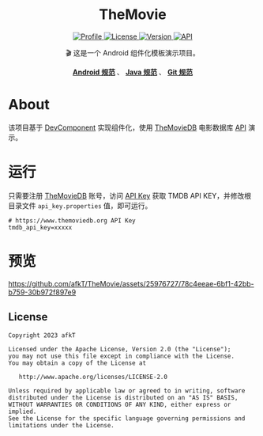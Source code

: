 
<h1 align="center">TheMovie</h1>


<p align="center">
	<a href="https://github.com/afkT">
		<img alt="Profile" src="https://img.shields.io/badge/GitHub-afkT-orange.svg" />
	</a>
	<a href="https://github.com/afkT/DevComponent/blob/master/LICENSE">
		<img alt="License" src="https://img.shields.io/badge/License-Apache%202.0-blue.svg" />
	</a>
	<a href="https://search.maven.org/search?q=io.github.afkt">
		<img alt="Version" src="https://img.shields.io/badge/Maven-Dev-5776E0.svg" />
	</a>
	<a href="https://android-arsenal.com/api?level=14">
		<img alt="API" src="https://img.shields.io/badge/API-14%2B-brightgreen.svg?style=flat" />
	</a>
</p>


<p align="center">
	🎬 这是一个 Android 组件化模板演示项目。
</p>


<p align="center">
	<b>
		<a href="https://github.com/afkT/DevUtils/blob/master/README/android_standard.md">Android 规范</a>
	</b>、
	<b>
		<a href="https://github.com/afkT/DevUtils/blob/master/README/java_standard.md">Java 规范</a>
	</b>、
	<b>
		<a href="https://github.com/afkT/DevUtils/blob/master/README/git_standard.md">Git 规范</a>
	</b>
</p>


# About

该项目基于 [DevComponent][DevComponent] 实现组件化，使用 [TheMovieDB][TheMovieDB] 电影数据库 [API][API] 演示。

# 运行

只需要注册 [TheMovieDB][TheMovieDB] 账号，访问 [API Key][API Key] 获取 TMDB API KEY，并修改根目录文件 `api_key.properties` 值，即可运行。

```properties
# https://www.themoviedb.org API Key
tmdb_api_key=xxxxx
```

# 预览

https://github.com/afkT/TheMovie/assets/25976727/78c4eeae-6bf1-42bb-b759-30b972f897e9


## License

    Copyright 2023 afkT

    Licensed under the Apache License, Version 2.0 (the "License");
    you may not use this file except in compliance with the License.
    You may obtain a copy of the License at

       http://www.apache.org/licenses/LICENSE-2.0

    Unless required by applicable law or agreed to in writing, software
    distributed under the License is distributed on an "AS IS" BASIS,
    WITHOUT WARRANTIES OR CONDITIONS OF ANY KIND, either express or implied.
    See the License for the specific language governing permissions and
    limitations under the License.





[DevComponent]: https://github.com/afkT/DevComponent
[TheMovieDB]: https://www.themoviedb.org
[API]: https://developer.themoviedb.org/reference/intro/getting-started
[API Key]: https://www.themoviedb.org/settings/api

